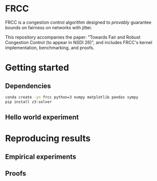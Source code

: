 # FRCC

FRCC is a congestion control algorithm designed to *provably* guarantee bounds
on fairness on networks with jitter.

This repository accompanies the paper: "Towards Fair and Robust Congestion
Control (to appear in NSDI 26)", and includes FRCC's kernel implementation,
benchmarking, and proofs.

# Getting started

## Dependencies
```bash
conda create -yn frcc python=3 numpy matplotlib pandas sympy
pip install z3-solver
```

## Hello world experiment

# Reproducing results

## Empirical experiments

## Proofs

